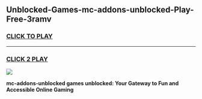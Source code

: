 
## Unblocked-Games-mc-addons-unblocked-Play-Free-3ramv
<h3>
<a href="https://premium76.site?title=mc-addons-unblocked&ref=18A1">CLICK TO PLAY</a></h3>
<hr>

<h3>
<a href="https://premium76.site?title=mc-addons-unblocked&ref=18A1">CLICK 2 PLAY</a>
  
</h3>

<a href="https://premium76.site?title=mc-addons-unblocked&ref=18A1"><img src="https://clearcache.store/games.png"></a>


**mc-addons-unblocked games unblocked: Your Gateway to Fun and Accessible Online Gaming**
